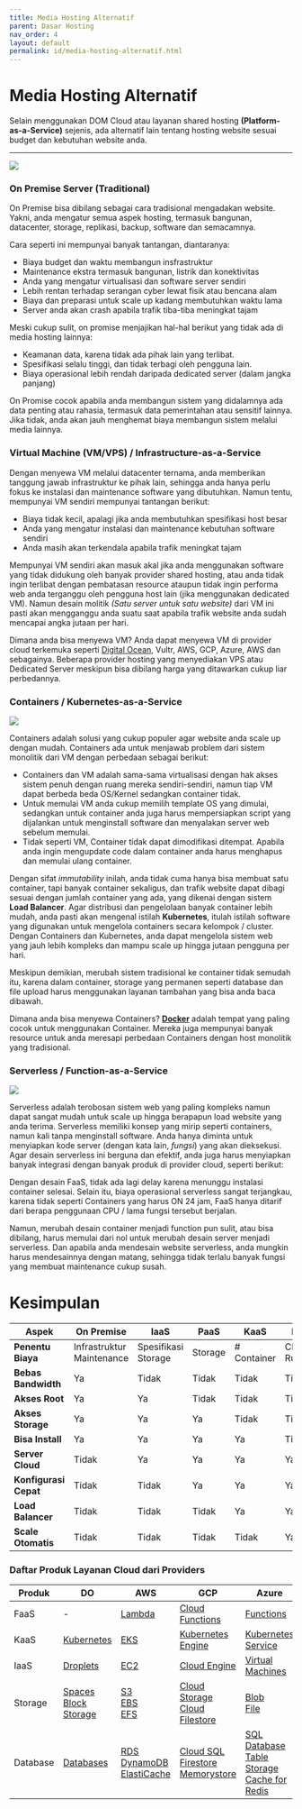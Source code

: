 ```yaml
---
title: Media Hosting Alternatif
parent: Dasar Hosting
nav_order: 4
layout: default
permalink: id/media-hosting-alternatif.html
---
```



# Media Hosting Alternatif

Selain menggunakan DOM Cloud atau layanan shared hosting **(Platform-as-a-Service)** sejenis, ada alternatif lain tentang hosting website sesuai budget dan kebutuhan website anda.

---

![](https://www.cloudflare.com/img/learning/serverless/serverless-vs-containers/serverless-computing-deploy-speed-comparison.svg)

### On Premise Server (Traditional)

On Premise bisa dibilang sebagai cara tradisional mengadakan website. Yakni, anda mengatur semua aspek hosting, termasuk bangunan, datacenter, storage, replikasi, backup, software dan semacamnya.

Cara seperti ini mempunyai banyak tantangan, diantaranya:

+ Biaya budget dan waktu membangun insfrastruktur
+ Maintenance ekstra termasuk bangunan, listrik dan konektivitas
+ Anda yang mengatur virtualisasi dan software server sendiri
+ Lebih rentan terhadap serangan cyber lewat fisik atau bencana alam
+ Biaya dan preparasi untuk scale up kadang membutuhkan waktu lama
+ Server anda akan crash apabila trafik tiba-tiba meningkat tajam

Meski cukup sulit, on promise menjajikan hal-hal berikut yang tidak ada di media hosting lainnya:

+ Keamanan data, karena tidak ada pihak lain yang terlibat.
+ Spesifikasi selalu tinggi, dan tidak terbagi oleh pengguna lain.
+ Biaya operasional lebih rendah daripada dedicated server (dalam jangka panjang)

On Promise cocok apabila anda membangun sistem yang didalamnya ada data penting atau rahasia, termasuk data pemerintahan atau sensitif lainnya. Jika tidak, anda akan jauh menghemat biaya membangun sistem melalui media lainnya.

### Virtual Machine (VM/VPS) / Infrastructure-as-a-Service

Dengan menyewa VM melalui datacenter ternama, anda memberikan tanggung jawab infrastruktur ke pihak lain, sehingga anda hanya perlu fokus ke instalasi dan maintenance software yang dibutuhkan. Namun tentu, mempunyai VM sendiri mempunyai tantangan berikut:

+ Biaya tidak kecil, apalagi jika anda membutuhkan spesifikasi host besar
+ Anda yang mengatur instalasi dan maintenance kebutuhan software sendiri
+ Anda masih akan terkendala apabila trafik meningkat tajam

Mempunyai VM sendiri akan masuk akal jika anda menggunakan software yang tidak didukung oleh banyak provider shared hosting, atau anda tidak ingin terlibat dengan pembatasan resource ataupun tidak ingin performa web anda terganggu oleh pengguna host lain (jika menggunakan dedicated VM). Namun desain molitik *(Satu server untuk satu website)* dari VM ini pasti akan mengganggu anda suatu saat apabila trafik website anda sudah mencapai angka jutaan per hari.

Dimana anda bisa menyewa VM? Anda dapat menyewa VM di provider cloud terkemuka seperti [Digital Ocean](https://m.do.co/c/facab6f3ac67), Vultr, AWS, GCP, Azure, AWS dan sebagainya. Beberapa provider hosting yang menyediakan VPS atau Dedicated Server meskipun bisa dibilang harga yang ditawarkan cukup liar perbedannya.

### Containers / Kubernetes-as-a-Service

![](https://i2.wp.com/www.docker.com/blog/wp-content/uploads/Blog.-Are-containers-..VM-Image-1.png?fit=1600%2C680&ssl=1)

Containers adalah solusi yang cukup populer agar website anda scale up dengan mudah. Containers ada untuk menjawab problem dari sistem monolitik dari VM dengan perbedaan sebagai berikut:

+ Containers dan VM adalah sama-sama virtualisasi dengan hak akses sistem penuh dengan ruang mereka sendiri-sendiri, namun tiap VM dapat berbeda beda OS/Kernel sedangkan container tidak.
+ Untuk memulai VM anda cukup memilih template OS yang dimulai, sedangkan untuk container anda juga harus mempersiapkan script yang dijalankan untuk menginstall software dan menyalakan server web sebelum memulai.
+ Tidak seperti VM, Container tidak dapat dimodifikasi ditempat. Apabila anda ingin mengupdate code dalam container anda harus menghapus dan memulai ulang container.

Dengan sifat *immutability* inilah, anda tidak cuma hanya bisa membuat satu container, tapi banyak container sekaligus, dan trafik website dapat dibagi sesuai dengan jumlah container yang ada, yang dikenai dengan sistem **Load Balancer**. Agar distribusi dan pengelolaan banyak container lebih mudah, anda pasti akan mengenal istilah **Kubernetes**, itulah istilah software yang digunakan untuk mengelola containers secara kelompok / cluster. Dengan Containers dan Kubernetes, anda dapat mengelola sistem web yang jauh lebih kompleks dan mampu scale up hingga jutaan pengguna per hari.

Meskipun demikian, merubah sistem tradisional ke container tidak semudah itu, karena dalam container, storage yang permanen seperti database dan file upload harus menggunakan layanan tambahan yang bisa anda baca dibawah.

Dimana anda bisa menyewa Containers? [**Docker**](https://docker.com/) adalah tempat yang paling cocok untuk menggunakan Container. Mereka juga mempunyai banyak resource untuk anda meresapi perbedaan Containers dengan host monolitik yang tradisional.

### Serverless / Function-as-a-Service

![](https://www.simform.com/wp-content/uploads/2018/08/Serverless-Examples-with-AWS-Lambda-Use-Cases.png)

Serverless adalah terobosan sistem web yang paling kompleks namun dapat sangat mudah untuk scale up hingga berapapun load website yang anda terima. Serverless memiliki konsep yang mirip seperti containers, namun kali tanpa menginstall software. Anda hanya diminta untuk menyiapkan kode server (dengan kata lain, *fungsi*) yang akan dieksekusi. Agar desain serverless ini berguna dan efektif, anda juga harus menyiapkan banyak integrasi dengan banyak produk di provider cloud, seperti berikut:

Dengan desain FaaS, tidak ada lagi delay karena menunggu instalasi container selesai. Selain itu, biaya operasional serverless sangat terjangkau, karena tidak seperti Containers yang harus ON 24 jam,  FaaS hanya ditarif dari berapa penggunaan CPU / lama fungsi tersebut berjalan.

Namun, merubah desain container menjadi function pun sulit, atau bisa dibilang, harus memulai dari nol untuk merubah desain server menjadi serverless. Dan apabila anda mendesain website serverless, anda mungkin harus mendesainnya dengan matang, sehingga tidak terlalu banyak fungsi yang membuat maintenance cukup susah.

# Kesimpulan


| Aspek | On Premise | IaaS | PaaS | KaaS | FaaS |
|---|---|---|---|---|---|
| **Penentu Biaya** | Infrastruktur Maintenance | Spesifikasi Storage | Storage | # Container | CPU Runtime |
| **Bebas Bandwidth** | Ya | Tidak | Tidak | Tidak | Tidak
| **Akses Root** | Ya | Ya | Tidak | Tidak | Tidak
| **Akses Storage** | Ya | Ya | Ya | Tidak | Tidak
| **Bisa Install** | Ya | Ya | Ya | Ya | Tidak
| **Server Cloud** | Tidak | Ya | Ya | Ya | Ya
| **Konfigurasi Cepat** | Tidak | Tidak | Ya | Ya | Ya
| **Load Balancer** | Tidak | Tidak | Tidak | Ya | Ya
| **Scale Otomatis** | Tidak | Tidak | Tidak | Tidak | Ya

### Daftar Produk Layanan Cloud dari Providers

| Produk | DO | AWS | GCP | Azure |
|---|---|---|---|---|
|FaaS|-|[Lambda](https://aws.amazon.com/lambda/)|[Cloud Functions](https://cloud.google.com/functions)|[Functions](https://azure.microsoft.com/en-us/services/functions/)|
|KaaS|[Kubernetes](https://digitalocean.com/products/kubernetes/)|[EKS](https://aws.amazon.com/eks/)|[Kubernetes Engine](https://cloud.google.com/kubernetes-engine?hl=id)|[Kubernetes Service](https://azure.microsoft.com/en-us/services/kubernetes-service/)
|IaaS|[Droplets](https://www.digitalocean.com/products/droplets/)|[EC2](https://aws.amazon.com/ec2/)|[Cloud Engine](https://cloud.google.com/compute)|[Virtual Machines](https://azure.microsoft.com/en-us/services/virtual-machines/)
|Storage|[Spaces](https://www.digitalocean.com/products/spaces/) <br> [Block Storage](https://digitalocean.com/products/block-storage/)|[S3](https://aws.amazon.com/s3/) <br> [EBS](https://aws.amazon.com/ebs/) <br> [EFS](https://aws.amazon.com/efs/) | [Cloud Storage](https://cloud.google.com/storage?hl=id) <br> [Cloud Filestore](https://cloud.google.com/filestore?hl=id) |[Blob](https://azure.microsoft.com/en-us/services/storage/blobs/) <br> [File](https://azure.microsoft.com/en-us/services/storage/files/)
|Database|[Databases](https://www.digitalocean.com/products/managed-databases/)|[RDS](https://aws.amazon.com/rds/) <br> [DynamoDB](https://aws.amazon.com/dynamodb/) <br> [ElastiCache](https://aws.amazon.com/elasticache/) | [Cloud SQL](https://cloud.google.com/sql?hl=id) <br> [Firestore](https://cloud.google.com/firestore?hl=id) <br> [Memorystore](https://cloud.google.com/memorystore?hl=id) | [SQL Database](https://azure.microsoft.com/en-us/services/sql-database/) <br> [Table Storage](https://azure.microsoft.com/en-us/services/storage/tables/) <br>[Cache for Redis](https://azure.microsoft.com/en-us/services/cache/)

